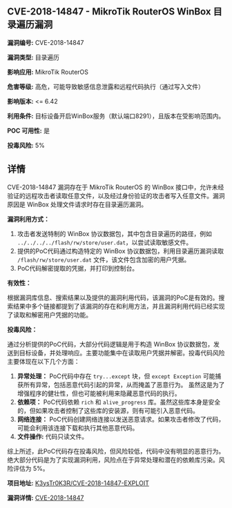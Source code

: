## CVE-2018-14847 - MikroTik RouterOS WinBox 目录遍历漏洞

**漏洞编号:** CVE-2018-14847

**漏洞类型:** 目录遍历

**影响应用:** MikroTik RouterOS

**危害等级:** 高危，可能导致敏感信息泄露和远程代码执行（通过写入文件）

**影响版本:** <= 6.42

**利用条件:** 目标设备开启WinBox服务（默认端口8291），且版本在受影响范围内。

**POC 可用性:** 是

**投毒风险:** 5%

## 详情

CVE-2018-14847 漏洞存在于 MikroTik RouterOS 的 WinBox 接口中，允许未经验证的远程攻击者读取任意文件，以及经过身份验证的攻击者写入任意文件。漏洞原因是 WinBox 处理文件请求时存在目录遍历漏洞。

**漏洞利用方式：**

1.  攻击者发送特制的 WinBox 协议数据包，其中包含目录遍历的路径，例如 `../../../../flash/rw/store/user.dat`，以尝试读取敏感文件。
2.  提供的PoC代码通过构造特定的 WinBox 协议数据包，利用目录遍历漏洞读取 `/flash/rw/store/user.dat` 文件，该文件包含加密的用户凭据。
3.  PoC代码解密提取的凭据，并打印到控制台。

**有效性：**

根据漏洞库信息、搜索结果以及提供的漏洞利用代码，该漏洞的PoC是有效的。搜索结果中多个链接都提到了该漏洞的存在和利用方法，并且漏洞利用代码已经实现了读取和解密用户凭据的功能。

**投毒风险：**

通过分析提供的PoC代码，大部分代码逻辑是用于构造 WinBox 协议数据包，发送到目标设备，并处理响应。主要功能集中在读取用户凭据并解密。投毒代码风险主要体现在以下几个方面：

1.  **异常处理：** PoC代码中存在 `try...except` 块，但 `except Exception` 可能捕获所有异常，包括恶意代码引起的异常，从而掩盖了恶意行为。 虽然这是为了增强程序的健壮性，但也可能被利用来隐藏恶意代码的执行。
2.  **依赖项：** PoC代码依赖 `rich` 和 `alive_progress` 库。虽然这些库本身是安全的，但如果攻击者控制了这些库的安装源，则有可能引入恶意代码。
3.  **网络连接：** PoC代码创建网络连接以发送恶意请求。如果攻击者修改了代码，可能会利用该连接下载和执行其他恶意代码。
4.  **文件操作:** 代码只读文件。

综上所述，此PoC代码存在投毒风险，但风险较低，代码中没有明显的恶意行为。绝大部分代码是为了实现漏洞利用，风险点在于异常处理和潜在的依赖库污染。风险评估为 5%。

**项目地址:** [K3ysTr0K3R/CVE-2018-14847-EXPLOIT](https://github.com/K3ysTr0K3R/CVE-2018-14847-EXPLOIT)

**漏洞详情:** [CVE-2018-14847](https://nvd.nist.gov/vuln/detail/CVE-2018-14847)
